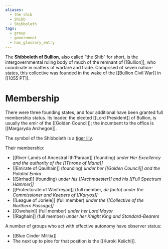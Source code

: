 ```yaml
---
aliases:
  - the shib
  - Shibb
  - Shibboleth
tags:
  - group
  - government
  - has_glossary_entry
---
```

The **Shibboleth of Bullion**, also called “the Shib” for short, is the intergovernmental ruling body of much of the remnant of [[Bullion]], who coordinate in matters of warfare and trade. Comprised of seven nation-states, this collective was founded in the wake of the [[Bullion Civil War]] in [[1055 PT]].

# Membership
There were three founding states, and four additional have been granted full membership status. Its leader, the elected [[Lord President]] of Bullion, is usually the emir of the [[Golden Council]]; the incumbent to the office is [[Margaryda Archegon]].  

The symbol of the Shibboleth is a [tiger lily](https://en.wikipedia.org/wiki/Lilium_lancifolium).

Their membership:
* [[River-Lands of Ancestral Ith'Paraan]] (founding) *under Her Excellency and the authority of the [[Throne of Mana]]*
* [[Emirate of Qaulhain]] (founding) *under her [[Golden Council]] and the Palatial Emira*
* [[Sirrhad]] (founding) *under his [[Archmaester]] and his [[Full Spectrum Hammer]]*
* [[Protectorate of Winifreyad]] (full member, *de facto*) *under the Commissioner and Keepers of [[Karyos]]*
* [[League of Joriele]] (full member) *under the [[Collective of the Northern Passage]]*
* [[Owohain]] (full member) *under her Lord Mayor*
* [[Raghain]] (full member) *under her Knight King and Standard-Bearers*

A number of groups who act with effective autonomy have observer status: 
- [[Blue Cinder Militia]]
- The next up to pine for that position is the [[Kuroki Keiichi]].